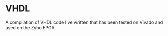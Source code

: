 # VHDL
A compilation of VHDL code I've written that has been tested on Vivado and used on the Zybo FPGA. 
